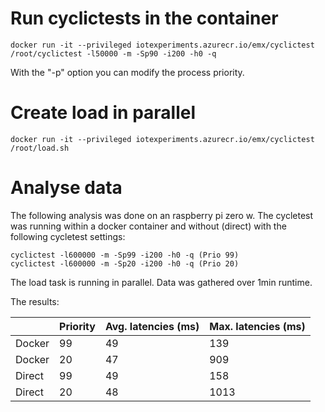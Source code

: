 # Run cyclictests in the container

    docker run -it --privileged iotexperiments.azurecr.io/emx/cyclictest /root/cyclictest -l50000 -m -Sp90 -i200 -h0 -q

With the "-p" option you can modify the process priority.

# Create load in parallel

    docker run -it --privileged iotexperiments.azurecr.io/emx/cyclictest /root/load.sh

# Analyse data

The following analysis was done on an raspberry pi zero w. The cycletest was running within a docker container and without (direct) with the following cycletest settings:

    cyclictest -l600000 -m -Sp99 -i200 -h0 -q (Prio 99)
    cyclictest -l600000 -m -Sp20 -i200 -h0 -q (Prio 20)

The load task is running in parallel. 
Data was gathered over 1min runtime.

The results:

|         | Priority           | Avg. latencies (ms)  | Max. latencies (ms) |
| ------------- | ------------- | ----- | ------ |
| Docker        | 99 | 49 | 139 |
| Docker        | 20 | 47 | 909 |
| Direct        | 99 | 49 | 158 |
| Direct        | 20 | 48 | 1013 |

